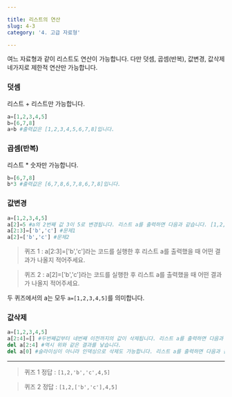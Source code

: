 ```yaml
---

title: 리스트의 연산
slug: 4-3
category: '4. 고급 자료형'

---
```


여느 자료형과 같이 리스트도 연산이 가능합니다. 다만 덧셈, 곱셈(반복), 값변경, 값삭제 네가지로 제한적 연산만 가능합니다.

### 덧셈

리스트 + 리스트만 가능합니다.

```python
a=[1,2,3,4,5]  
b=[6,7,8]  
a+b #출력값은 [1,2,3,4,5,6,7,8]입니다.
```

### 곱셈(반복)

리스트 * 숫자만 가능합니다.

```python
b=[6,7,8]  
b*3 #출력값은 [6,7,8,6,7,8,6,7,8]입니다.
```

### 값변경

```python
a=[1,2,3,4,5]  
a[2]=5 #a의 2번째 값 3이 5로 변경됩니다. 리스트 a를 출력하면 다음과 같습니다. [1,2,5,4,5]  
a[2:3]=['b','c'] #문제1  
a[2]=['b','c'] #문제2  
```

> 퀴즈 1 : a[2:3]=['b','c']라는 코드를 실행한 후 리스트 a를 출력했을 때 어떤 결과가 나올지 적어주세요.

> 퀴즈 2 : a[2]=['b','c']라는 코드를 실행한 후 리스트 a를 출력했을 때 어떤 결과가 나올지 적어주세요.

두 퀴즈에서의 a는 모두 `a=[1,2,3,4,5]`를 의미합니다.

### 값삭제

```python
a=[1,2,3,4,5]  
a[2:4]=[] #두번째값부터 네번째 이전까지의 값이 삭제됩니다. 리스트 a를 출력하면 다음과 같습니다. [1,2,5]  
del a[2:4] #역시 위와 같은 결과를 낳습니다.  
del a[0] #슬라이싱이 아니라 인덱싱으로 삭제도 가능합니다. 리스트 a를 출력하면 다음과 같습니다. [2,5]
```

---

> 퀴즈 1 정답 : `[1,2,'b','c',4,5]`

> 퀴즈 2 정답 : `[1,2,['b','c'],4,5]`
